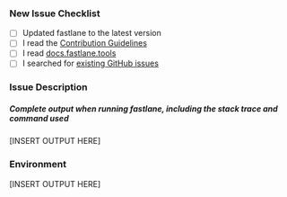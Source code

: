 ### New Issue Checklist

- [ ] Updated fastlane to the latest version
- [ ] I read the [Contribution Guidelines](https://github.com/fastlane/fastlane/blob/master/CONTRIBUTING.md)
- [ ] I read [docs.fastlane.tools](https://docs.fastlane.tools)
- [ ] I searched for [existing GitHub issues](https://github.com/fastlane/fastlane/issues)

### Issue Description

##### Complete output when running fastlane, including the stack trace and command used
<!--- You can use: `--capture_output` as the last commandline argument to get that collected for you--->

[INSERT OUTPUT HERE]

### Environment

<!--- Please run `fastlane env` and copy the output below. This will help us help you :+1:
If you used `--capture_output` option please remove this block - as it is already included there.--->

[INSERT OUTPUT HERE]
